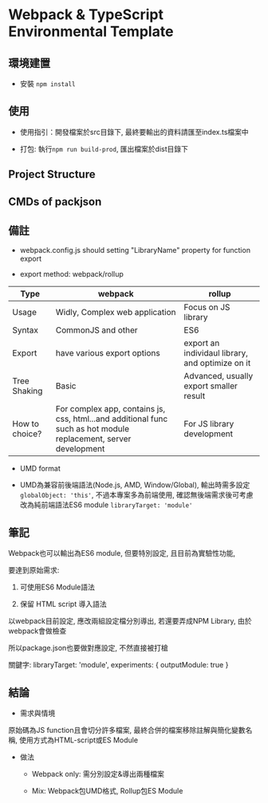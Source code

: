# Webpack & TypeScript Environmental Template

## 環境建置

- 安裝 `npm install`
 
## 使用

- 使用指引：開發檔案於src目錄下, 最終要輸出的資料請匯至index.ts檔案中

- 打包: 執行`npm run build-prod`, 匯出檔案於dist目錄下

## Project Structure


## CMDs of packjson


## 備註

- webpack.config.js should setting "LibraryName" property for function export

- export method: webpack/rollup
  
| Type           | webpack                                                                                                          | rollup                                           |
| -------------- | ---------------------------------------------------------------------------------------------------------------- | ------------------------------------------------ |
| Usage          | Widly, Complex web application                                                                                   | Focus on JS library                              |
| Syntax         | CommonJS and other                                                                                               | ES6                                              |
| Export         | have various export options                                                                                      | export an individaul library, and optimize on it |
| Tree Shaking   | Basic                                                                                                            | Advanced, usually export smaller result          |
| How to choice? | For complex app, contains js, css, html...and additional func such as hot module replacement, server development | For JS library development                       |

- UMD format

- UMD為兼容前後端語法(Node.js, AMD, Window/Global), 輸出時需多設定` globalObject: 'this' `, 不過本專案多為前端使用, 確認無後端需求後可考慮改為純前端語法ES6 module ` libraryTarget: 'module' `


## 筆記

Webpack也可以輸出為ES6 module, 但要特別設定, 且目前為實驗性功能,

要達到原始需求:

1. 可使用ES6 Module語法  

2. 保留 HTML script 導入語法

以webpack目前設定, 應改兩組設定檔分別導出, 若還要弄成NPM Library, 由於webpack會做檢查

所以package.json也要做對應設定, 不然直接被打槍

關鍵字: libraryTarget: 'module',   experiments: { outputModule: true }

## 結論

- 需求與情境

原始碼為JS function且會切分許多檔案, 最終合併的檔案移除註解與簡化變數名稱, 使用方式為HTML-script或ES Module

- 做法

  - Webpack only: 需分別設定&導出兩種檔案

  - Mix: Webpack包UMD格式, Rollup包ES Module